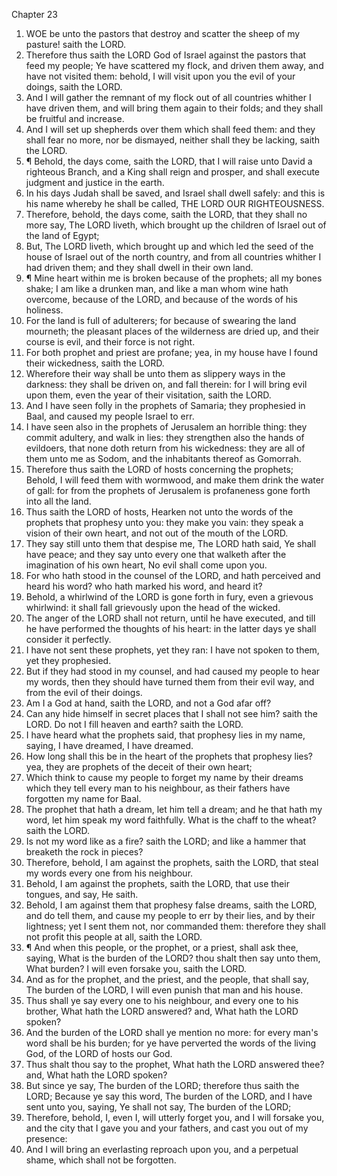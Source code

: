 

Chapter 23

1. WOE be unto the pastors that destroy and scatter the sheep of my pasture! saith the LORD.
2. Therefore thus saith the LORD God of Israel against the pastors that feed my people; Ye have scattered my flock, and driven them away, and have not visited them: behold, I will visit upon you the evil of your doings, saith the LORD.
3. And I will gather the remnant of my flock out of all countries whither I have driven them, and will bring them again to their folds; and they shall be fruitful and increase.
4. And I will set up shepherds over them which shall feed them: and they shall fear no more, nor be dismayed, neither shall they be lacking, saith the LORD.
5. ¶ Behold, the days come, saith the LORD, that I will raise unto David a righteous Branch, and a King shall reign and prosper, and shall execute judgment and justice in the earth.
6. In his days Judah shall be saved, and Israel shall dwell safely: and this is his name whereby he shall be called, THE LORD OUR RIGHTEOUSNESS.
7. Therefore, behold, the days come, saith the LORD, that they shall no more say, The LORD liveth, which brought up the children of Israel out of the land of Egypt;
8. But, The LORD liveth, which brought up and which led the seed of the house of Israel out of the north country, and from all countries whither I had driven them; and they shall dwell in their own land.
9. ¶ Mine heart within me is broken because of the prophets; all my bones shake; I am like a drunken man, and like a man whom wine hath overcome, because of the LORD, and because of the words of his holiness.
10. For the land is full of adulterers; for because of swearing the land mourneth; the pleasant places of the wilderness are dried up, and their course is evil, and their force is not right.
11. For both prophet and priest are profane; yea, in my house have I found their wickedness, saith the LORD.
12. Wherefore their way shall be unto them as slippery ways in the darkness: they shall be driven on, and fall therein: for I will bring evil upon them, even the year of their visitation, saith the LORD.
13. And I have seen folly in the prophets of Samaria; they prophesied in Baal, and caused my people Israel to err.
14. I have seen also in the prophets of Jerusalem an horrible thing: they commit adultery, and walk in lies: they strengthen also the hands of evildoers, that none doth return from his wickedness: they are all of them unto me as Sodom, and the inhabitants thereof as Gomorrah.
15. Therefore thus saith the LORD of hosts concerning the prophets; Behold, I will feed them with wormwood, and make them drink the water of gall: for from the prophets of Jerusalem is profaneness gone forth into all the land.
16. Thus saith the LORD of hosts, Hearken not unto the words of the prophets that prophesy unto you: they make you vain: they speak a vision of their own heart, and not out of the mouth of the LORD.
17. They say still unto them that despise me, The LORD hath said, Ye shall have peace; and they say unto every one that walketh after the imagination of his own heart, No evil shall come upon you.
18. For who hath stood in the counsel of the LORD, and hath perceived and heard his word?  who hath marked his word, and heard it?
19. Behold, a whirlwind of the LORD is gone forth in fury, even a grievous whirlwind: it shall fall grievously upon the head of the wicked.
20. The anger of the LORD shall not return, until he have executed, and till he have performed the thoughts of his heart: in the latter days ye shall consider it perfectly.
21. I have not sent these prophets, yet they ran: I have not spoken to them, yet they prophesied.
22. But if they had stood in my counsel, and had caused my people to hear my words, then they should have turned them from their evil way, and from the evil of their doings.
23. Am I a God at hand, saith the LORD, and not a God afar off?
24. Can any hide himself in secret places that I shall not see him?  saith the LORD.  Do not I fill heaven and earth?  saith the LORD.
25. I have heard what the prophets said, that prophesy lies in my name, saying, I have dreamed, I have dreamed.
26. How long shall this be in the heart of the prophets that prophesy lies?  yea, they are prophets of the deceit of their own heart;
27. Which think to cause my people to forget my name by their dreams which they tell every man to his neighbour, as their fathers have forgotten my name for Baal.
28. The prophet that hath a dream, let him tell a dream; and he that hath my word, let him speak my word faithfully.  What is the chaff to the wheat?  saith the LORD.
29. Is not my word like as a fire?  saith the LORD; and like a hammer that breaketh the rock in pieces?
30. Therefore, behold, I am against the prophets, saith the LORD, that steal my words every one from his neighbour.
31. Behold, I am against the prophets, saith the LORD, that use their tongues, and say, He saith.
32. Behold, I am against them that prophesy false dreams, saith the LORD, and do tell them, and cause my people to err by their lies, and by their lightness; yet I sent them not, nor commanded them: therefore they shall not profit this people at all, saith the LORD.
33. ¶ And when this people, or the prophet, or a priest, shall ask thee, saying, What is the burden of the LORD?  thou shalt then say unto them, What burden?  I will even forsake you, saith the LORD.
34. And as for the prophet, and the priest, and the people, that shall say, The burden of the LORD, I will even punish that man and his house.
35. Thus shall ye say every one to his neighbour, and every one to his brother, What hath the LORD answered?  and, What hath the LORD spoken?
36. And the burden of the LORD shall ye mention no more: for every man's word shall be his burden; for ye have perverted the words of the living God, of the LORD of hosts our God.
37. Thus shalt thou say to the prophet, What hath the LORD answered thee?  and, What hath the LORD spoken?
38. But since ye say, The burden of the LORD; therefore thus saith the LORD; Because ye say this word, The burden of the LORD, and I have sent unto you, saying, Ye shall not say, The burden of the LORD;
39. Therefore, behold, I, even I, will utterly forget you, and I will forsake you, and the city that I gave you and your fathers, and cast you out of my presence:
40. And I will bring an everlasting reproach upon you, and a perpetual shame, which shall not be forgotten.
